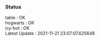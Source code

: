 ### Status


table : OK  
hogwarts : OK  
icy-bot : OK  
Latest Update : 2021-11-21 23:07:07.625648
